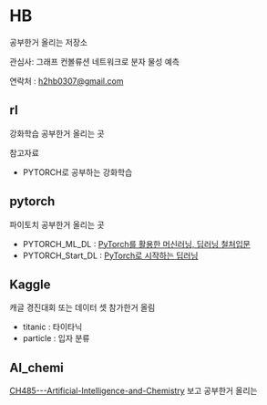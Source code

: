 # HB
공부한거 올리는 저장소

관심사: 그래프 컨볼류션 네트워크로 분자 물성 예측

연락처 : h2hb0307@gmail.com

## rl 
강화학습 공부한거 올리는 곳

참고자료
- PYTORCH로 공부하는 강화학습

##  pytorch
파이토치 공부한거 올리는 곳

- PYTORCH_ML_DL : [PyTorch를 활용한 머신러닝, 딥러닝 철처입문](https://www.aladin.co.kr/shop/wproduct.aspx?ItemId=173025439)
- PYTORCH_Start_DL : [PyTorch로 시작하는 딥러닝 ](https://www.aladin.co.kr/shop/wproduct.aspx?ItemId=180257724)

## Kaggle 
캐글 경진대회 또는 데이터 셋 참가한거 올림

- titanic : 타이타닉
- particle : 입자 분류

## AI_chemi

[CH485---Artificial-Intelligence-and-Chemistry](https://github.com/SeongokRyu/CH485---Artificial-Intelligence-and-Chemistry?fbclid=IwAR2Nv9TFH8tRcFqPNjpAaL3X2J86cP1TBv_9aggt-9CwSFVy8ykv-BnXUbU) 보고 공부한거 올리는 

